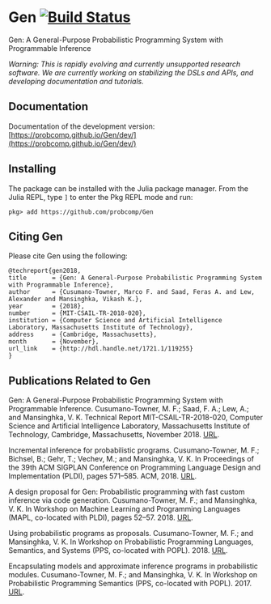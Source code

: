 # Gen [![Build Status](https://travis-ci.org/probcomp/Gen.svg?branch=master)](https://travis-ci.org/probcomp/Gen)

Gen: A General-Purpose Probabilistic Programming System with Programmable Inference

*Warning: This is rapidly evolving and currently unsupported research software. We are currently working on stabilizing the DSLs and APIs, and developing documentation and tutorials.*

## Documentation

Documentation of the development version: [https://probcomp.github.io/Gen/dev/](https://probcomp.github.io/Gen/dev/)

## Installing

The package can be installed with the Julia package manager. From the Julia REPL, type `]` to enter the Pkg REPL mode and run:
```
pkg> add https://github.com/probcomp/Gen
```

## Citing Gen

Please cite Gen using the following:
```
@techreport{gen2018,
title       = {Gen: A General-Purpose Probabilistic Programming System with Programmable Inference},
author      = {Cusumano-Towner, Marco F. and Saad, Feras A. and Lew, Alexander and Mansinghka, Vikash K.},
year        = {2018},
number      = {MIT-CSAIL-TR-2018-020},
institution = {Computer Science and Artificial Intelligence Laboratory, Massachusetts Institute of Technology},
address     = {Cambridge, Massachusetts},
month       = {November},
url_link    = {http://hdl.handle.net/1721.1/119255}
}
```

## Publications Related to Gen

Gen: A General-Purpose Probabilistic Programming System with Programmable Inference. Cusumano-Towner, M. F.; Saad, F. A.; Lew, A.; and Mansinghka, V. K. Technical Report MIT-CSAIL-TR-2018-020, Computer Science and Artificial Intelligence Laboratory, Massachusetts Institute of Technology, Cambridge, Massachusetts, November 2018. [URL](http://hdl.handle.net/1721.1/119255).

Incremental inference for probabilistic programs. Cusumano-Towner, M. F.; Bichsel, B.; Gehr, T.; Vechev, M.; and Mansinghka, V. K. In Proceedings of the 39th ACM SIGPLAN Conference on Programming Language Design and Implementation (PLDI), pages 571–585. ACM, 2018. [URL](https://dl.acm.org/citation.cfm?id=3192399).

A design proposal for Gen: Probabilistic programming with fast custom inference via code generation. Cusumano-Towner, M. F.; and Mansinghka, V. K. In Workshop on Machine Learning and Programming Languages (MAPL, co-located with PLDI), pages 52–57. 2018. [URL](https://dl.acm.org/citation.cfm?id=3211350).

Using probabilistic programs as proposals. Cusumano-Towner, M. F.; and Mansinghka, V. K. In Workshop on Probabilistic Programming Languages, Semantics, and Systems (PPS, co-located with POPL). 2018. [URL](https://arxiv.org/pdf/1801.03612.pdf).

Encapsulating models and approximate inference programs in probabilistic modules. Cusumano-Towner, M. F.; and Mansinghka, V. K. In Workshop on Probabilistic Programming Semantics (PPS, co-located with POPL). 2017. [URL](https://arxiv.org/pdf/1612.04759.pdf).
